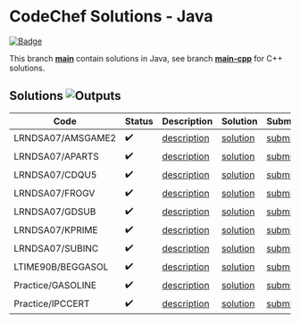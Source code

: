 # CodeChef Solutions - Java

[![Badge](https://cp-logo.vercel.app/codechef/matjazmav)](https://www.codechef.com/users/matjazmav)

This branch [**main**](https://github.com/matjazmav/codechef/tree/main) contain solutions in Java, see branch [**main-cpp**](https://github.com/matjazmav/codechef/tree/main-cpp) for C++ solutions.

## Solutions ![Outputs](https://github.com/matjazmav/codechef/workflows/Outputs/badge.svg)
| Code | Status | Description | Solution | Submissions |
| ---- | ------ | ----------- | -------- | ----------- |
| LRNDSA07/AMSGAME2 | ✔️ | [description](https://www.codechef.com/problems/LRNDSA07)  | [solution](src/main/java/LRNDSA07) | [submissions](https://www.codechef.com/LRNDSA07/status/AMSGAME2,matjazmav) |
| LRNDSA07/APARTS | ✔️ | [description](https://www.codechef.com/problems/LRNDSA07)  | [solution](src/main/java/LRNDSA07) | [submissions](https://www.codechef.com/LRNDSA07/status/APARTS,matjazmav) |
| LRNDSA07/CDQU5 | ✔️ | [description](https://www.codechef.com/problems/LRNDSA07)  | [solution](src/main/java/LRNDSA07) | [submissions](https://www.codechef.com/LRNDSA07/status/CDQU5,matjazmav) |
| LRNDSA07/FROGV | ✔️ | [description](https://www.codechef.com/problems/LRNDSA07)  | [solution](src/main/java/LRNDSA07) | [submissions](https://www.codechef.com/LRNDSA07/status/FROGV,matjazmav) |
| LRNDSA07/GDSUB | ✔️ | [description](https://www.codechef.com/problems/LRNDSA07)  | [solution](src/main/java/LRNDSA07) | [submissions](https://www.codechef.com/LRNDSA07/status/GDSUB,matjazmav) |
| LRNDSA07/KPRIME | ✔️ | [description](https://www.codechef.com/problems/LRNDSA07)  | [solution](src/main/java/LRNDSA07) | [submissions](https://www.codechef.com/LRNDSA07/status/KPRIME,matjazmav) |
| LRNDSA07/SUBINC | ✔️ | [description](https://www.codechef.com/problems/LRNDSA07)  | [solution](src/main/java/LRNDSA07) | [submissions](https://www.codechef.com/LRNDSA07/status/SUBINC,matjazmav) |
| LTIME90B/BEGGASOL | ✔️ | [description](https://www.codechef.com/problems/LTIME90B)  | [solution](src/main/java/LTIME90B) | [submissions](https://www.codechef.com/LTIME90B/status/BEGGASOL,matjazmav) |
| Practice/GASOLINE | ✔️ | [description](https://www.codechef.com/problems/Practice)  | [solution](src/main/java/Practice) | [submissions](https://www.codechef.com/Practice/status/GASOLINE,matjazmav) |
| Practice/IPCCERT | ✔️ | [description](https://www.codechef.com/problems/Practice)  | [solution](src/main/java/Practice) | [submissions](https://www.codechef.com/Practice/status/IPCCERT,matjazmav) |
